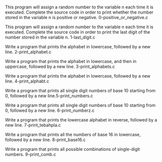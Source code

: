 This program will assign a random number to the variable n each time it is executed. Complete the source code in order to print whether the number stored in the variable n is positive or negative. 0-positive_or_negative.c

This program will assign a random number to the variable n each time it is executed. Complete the source code in order to print the last digit of the number stored in the variable n. 1-last_digit.c

Write a program that prints the alphabet in lowercase, followed by a new line. 2-print_alphabet.c

Write a program that prints the alphabet in lowercase, and then in uppercase, followed by a new line. 3-print_alphabets.c

Write a program that prints the alphabet in lowercase, followed by a new line. 4-print_alphabt.c

Write a program that prints all single digit numbers of base 10 starting from 0, followed by a new line.5-print_numbers.c

Write a program that prints all single digit numbers of base 10 starting from 0, followed by a new line. 6-print_numberz.c

Write a program that prints the lowercase alphabet in reverse, followed by a new line. 7-print_tebahpla.c

Write a program that prints all the numbers of base 16 in lowercase, followed by a new line. 8-print_base16.c

Write a program that prints all possible combinations of single-digit numbers. 9-print_comb.c